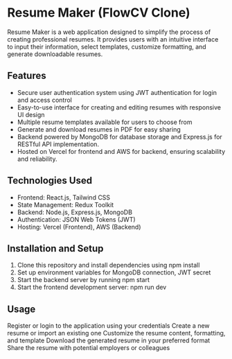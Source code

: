 # Resume Maker (FlowCV Clone)

Resume Maker is a web application designed to simplify the process of creating professional resumes.
It provides users with an intuitive interface to input their information, select templates, customize formatting, and generate downloadable resumes.

## Features
+ Secure user authentication system using JWT authentication for login and access control
+ Easy-to-use interface for creating and editing resumes with responsive UI design
+ Multiple resume templates available for users to choose from
+ Generate and download resumes in PDF for easy sharing
+ Backend powered by MongoDB for database storage and Express.js for RESTful API implementation.
+ Hosted on Vercel for frontend and AWS for backend, ensuring scalability and reliability.

## Technologies Used

- Frontend: React.js, Tailwind CSS
- State Management: Redux Toolkit
- Backend: Node.js, Express.js, MongoDB
- Authentication: JSON Web Tokens (JWT)
- Hosting: Vercel (Frontend), AWS (Backend)

## Installation and Setup

1. Clone this repository and install dependencies using npm install
2. Set up environment variables for MongoDB connection, JWT secret
3. Start the backend server by running npm start
4. Start the frontend development server: npm run dev
   
## Usage

Register or login to the application using your credentials
Create a new resume or import an existing one
Customize the resume content, formatting, and template
Download the generated resume in your preferred format
Share the resume with potential employers or colleagues


